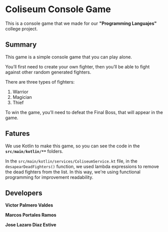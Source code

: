 # Coliseum Console Game

This is a console game that we made for our **"Programming Languajes"** college project.

## Summary

This game is a simple console game that you can play alone.

You’ll first need to create your own fighter, then you’ll be able to fight against other random generated fighters.

There are three types of fighters:
1. Warrior
2. Magician
3. Thief

To win the game, you’ll need to defeat the Final Boss, that will appear in the game.

## Fatures

We use Kotlin to make this game, so you can see the code in the **`src/main/kotlin/**`** folders.

In the `src/main/kotlin/services/ColiseumService.kt` file, in the `desapearDeadFighters()` function, we used lambda expressions to remove the dead 
fighters from the list. In this way, we're using functional programming for improvement readability.

## Developers

**Victor Palmero Valdes**

**Marcos Portales Ramos**

**Jose Lazaro Diaz Estive**
